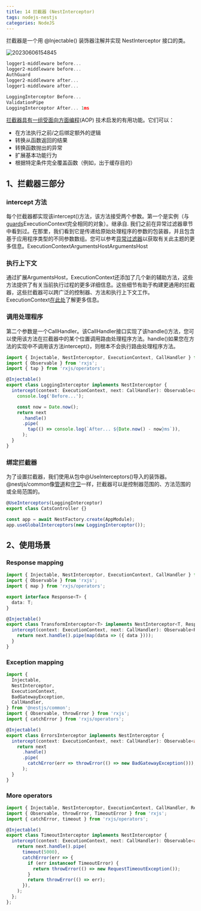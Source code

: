 ```yaml
---
title: 14 拦截器 (NestInterceptor)
tags: nodejs-nestjs
categories: NodeJS
---
```


拦截器是一个用 @Injectable() 装饰器注解并实现 NestInterceptor 接口的类。

![20230606154845](http://s3.airtlab.com/blog/20230606154845.png)

```typescript
logger1-middleware before...
logger2-middleware before...
AuthGuard
logger2-middleware after...
logger1-middleware after...

LoggingInterceptor Before...
ValidationPipe
LoggingInterceptor After... 1ms
```

[拦截器具有一组受面向方面编程](https://en.wikipedia.org/wiki/Aspect-oriented_programming)(AOP) 技术启发的有用功能。它们可以：

- 在方法执行之前/之后绑定额外的逻辑
- 转换从函数返回的结果
- 转换函数抛出的异常
- 扩展基本功能行为
- 根据特定条件完全覆盖函数（例如，出于缓存目的）

## 1、拦截器三部分
### intercept 方法
每个拦截器都实现该intercept()方法，该方法接受两个参数。第一个是实例（与[guards](https://docs.nestjs.com/guards)ExecutionContext完全相同的对象）。继承自. 我们之前在异常过滤器章节中看到过。在那里，我们看到它是传递给原始处理程序的参数的包装器，并且包含基于应用程序类型的不同参数数组。您可以参考[异常过滤器](https://docs.nestjs.com/exception-filters#arguments-host)以获取有关此主题的更多信息。ExecutionContextArgumentsHostArgumentsHost

### 执行上下文
通过扩展ArgumentsHost，ExecutionContext还添加了几个新的辅助方法，这些方法提供了有关当前执行过程的更多详细信息。这些细节有助于构建更通用的拦截器，这些拦截器可以跨广泛的控制器、方法和执行上下文工作。ExecutionContext[在此处](https://docs.nestjs.com/fundamentals/execution-context)了解更多信息。

### 调用处理程序
第二个参数是一个CallHandler。该CallHandler接口实现了该handle()方法，您可以使用该方法在拦截器中的某个位置调用路由处理程序方法。handle()如果您在方法的实现中不调用该方法intercept()，则根本不会执行路由处理程序方法。
```typescript
import { Injectable, NestInterceptor, ExecutionContext, CallHandler } from '@nestjs/common';
import { Observable } from 'rxjs';
import { tap } from 'rxjs/operators';

@Injectable()
export class LoggingInterceptor implements NestInterceptor {
  intercept(context: ExecutionContext, next: CallHandler): Observable<any> {
    console.log('Before...');

    const now = Date.now();
    return next
      .handle()
      .pipe(
        tap(() => console.log(`After... ${Date.now() - now}ms`)),
      );
  }
}
```

### 绑定拦截器
为了设置拦截器，我们使用从包中@UseInterceptors()导入的装饰器。@nestjs/common像[管道](https://docs.nestjs.com/pipes)和[守卫](https://docs.nestjs.com/guards)一样，拦截器可以是控制器范围的、方法范围的或全局范围的。

```typescript
@UseInterceptors(LoggingInterceptor)
export class CatsController {}
```

```typescript
const app = await NestFactory.create(AppModule);
app.useGlobalInterceptors(new LoggingInterceptor());
```

## 2、使用场景
### Response mapping
```typescript
import { Injectable, NestInterceptor, ExecutionContext, CallHandler } from '@nestjs/common';
import { Observable } from 'rxjs';
import { map } from 'rxjs/operators';

export interface Response<T> {
  data: T;
}

@Injectable()
export class TransformInterceptor<T> implements NestInterceptor<T, Response<T>> {
  intercept(context: ExecutionContext, next: CallHandler): Observable<Response<T>> {
    return next.handle().pipe(map(data => ({ data })));
  }
}
```
### Exception mapping
```typescript
import {
  Injectable,
  NestInterceptor,
  ExecutionContext,
  BadGatewayException,
  CallHandler,
} from '@nestjs/common';
import { Observable, throwError } from 'rxjs';
import { catchError } from 'rxjs/operators';

@Injectable()
export class ErrorsInterceptor implements NestInterceptor {
  intercept(context: ExecutionContext, next: CallHandler): Observable<any> {
    return next
      .handle()
      .pipe(
        catchError(err => throwError(() => new BadGatewayException())),
      );
  }
}
```

### More operators
```typescript
import { Injectable, NestInterceptor, ExecutionContext, CallHandler, RequestTimeoutException } from '@nestjs/common';
import { Observable, throwError, TimeoutError } from 'rxjs';
import { catchError, timeout } from 'rxjs/operators';

@Injectable()
export class TimeoutInterceptor implements NestInterceptor {
  intercept(context: ExecutionContext, next: CallHandler): Observable<any> {
    return next.handle().pipe(
      timeout(5000),
      catchError(err => {
        if (err instanceof TimeoutError) {
          return throwError(() => new RequestTimeoutException());
        }
        return throwError(() => err);
      }),
    );
  };
};
```
